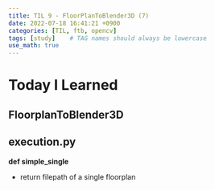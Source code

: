 ```yaml
---
title: TIL 9 - FloorPlanToBlender3D (7)
date: 2022-07-18 16:41:21 +0900
categories: [TIL, ftb, opencv]
tags: [study]    # TAG names should always be lowercase
use_math: true
---
```


# **Today I Learned**

## **FloorplanToBlender3D**

## **execution.py**

**def simple_single**
- return filepath of a single floorplan

